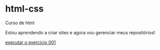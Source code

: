 # html-css
 Curso de html

Estou aprendendo a criar sites e agora vou gerenciar meus repositórios!

<a href="https://saikii7.github.io/html-css/exercicios/ex001/index.html"> executar o exercicio 001 </a>